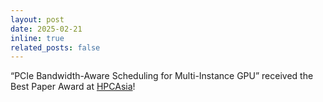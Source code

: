```yaml
---
layout: post
date: 2025-02-21
inline: true
related_posts: false
---
```


“PCIe Bandwidth-Aware Scheduling for Multi-Instance GPU” received the Best Paper Award at [HPCAsia](https://event1.nchc.org.tw/hpcasia2025/)!
